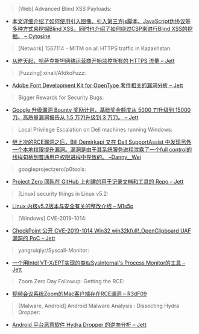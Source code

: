 > [Web] Advanced Blind XSS Payloads: 


* [本文详细介绍了如何使用引入图像、引入第三方js脚本、JavaScript伪协议等多种方式来挖掘Blind XSS，同时也介绍了如何绕过CSP来进行Blind XSS的挖掘。 – Cytosine](https://ardern.io/2019/06/20/payload-bxss/)



> [Network] 1567114 - MITM on all HTTPS traffic in Kazakhstan: 


* [从昨天起，哈萨克斯坦网络运营商开始监控所有的 HTTPS 流量 – Jett](https://bugzilla.mozilla.org/show_bug.cgi?id=1567114)



> [Fuzzing] xinali/AfdkoFuzz: 


* [Adobe Font Development Kit for OpenType 套件相关的漏洞分析 – Jett](https://github.com/xinali/AfdkoFuzz/)



> Bigger Rewards for Security Bugs: 


* [Google 升级漏洞 Bounty 奖励计划，基础奖金额度从 5000 刀升级到 15000 刀。高质量漏洞报告从 1.5 万刀升级到 3 万刀。 – Jett](http://feedproxy.google.com/~r/GoogleOnlineSecurityBlog/~3/B3S_2n2TMes/bigger-rewards-for-security-bugs.html)



> Local Privilege Escalation on Dell machines running Windows: 


* [继上次的RCE漏洞之后，Bill Demirkapi 又在 Dell SupportAssist 中发现另外一个本地权限提升漏洞。漏洞是由于其系统服务进程泄露了一个full control的线程句柄到普通用户权限进程中导致的。 –Danny__Wei](https://d4stiny.github.io/Local-Privilege-Escalation-on-most-Dell-computers/)



> googleprojectzero/p0tools: 


* [Project Zero 团队在 GitHub 上创建的用于记录文档和工具的 Repo – Jett](https://github.com/googleprojectzero/p0tools)



> [Linux] security things in Linux v5.2: 

* [Linux 内核v5.2版本与安全有关的整改介绍 – M1s5p](https://outflux.net/blog/archives/2019/07/17/security-things-in-linux-v5-2/)



> [Windows] CVE-2019-1014: 


* [CheckPoint 公开 CVE-2019-1014 Win32 win32kfull!_OpenClipboard UAF 漏洞的 PoC – Jett](https://cpr-zero.checkpoint.com/vulns/cprid-2129/)



> yangruiqiyr/Syscall-Monitor: 


* [一个用Intel VT-X/EPT实现的类似Sysinternal's Process Monitor的工具 – Jett](https://github.com/yangruiqiyr/Syscall-Monitor)



> Zoom Zero Day Followup: Getting the RCE: 


* [视频会议系统Zoom的Mac客户端存在RCE漏洞 – R3dF09](https://buff.ly/30xfcrW)



> [Malware, Android] Android Malware Analysis : Dissecting Hydra Dropper: 


* [Android 平台恶意软件 Hydra Dropper 的逆向分析 – Jett](https://pentest.blog/android-malware-analysis-dissecting-hydra-dropper/)